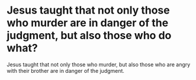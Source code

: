 # Jesus taught that not only those who murder are in danger of the judgment, but also those who do what?

Jesus taught that not only those who murder, but also those who are angry with their brother are in danger of the judgment.
